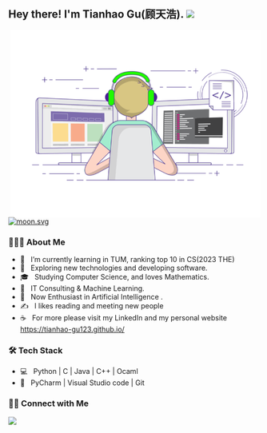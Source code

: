 <h2> Hey there! I'm Tianhao Gu(顾天浩). <img src="https://github.com/souvikguria98/souvikguria98/blob/master/Hi.gif" width="25"></h2>
<img align="right" alt="GIF" src="https://raw.githubusercontent.com/devSouvik/devSouvik/master/gif3.gif" width="500"/>

<!-- real time -->
<a href="https://moon-svg.minung.dev">
  <img src="https://moon-svg.minung.dev/moon.svg?theme=basic" alt="moon.svg" />
</a>

<!-- specific date -->
<a href="https://moon-svg.minung.dev">
</a>

<h3> 👨🏻‍💻 About Me </h3>

- 🔭 &nbsp; I’m currently learning in TUM, ranking top 10 in CS(2023 THE)
- 🤔 &nbsp; Exploring new technologies and developing software.
- 🎓 &nbsp; Studying Computer Science, and loves Mathematics.
- 💼 &nbsp; IT Consulting & Machine Learning.
- 🌱 &nbsp; Now Enthusiast in Artificial Intelligence .
- ✍️ &nbsp; I likes reading and meeting new people
- ☕ &nbsp; For more please visit my LinkedIn
  and my personal website https://tianhao-gu123.github.io/

<h3>🛠 Tech Stack</h3>

- 💻 &nbsp; Python | C | Java | C++ | Ocaml 
- 🔧 &nbsp; PyCharm | Visual Studio code | Git

<h3> 🤝🏻 Connect with Me </h3>
<a href="https://www.linkedin.com/in/tianhao-gu-tum/">
  <img src="https://img.icons8.com/plasticine/100/000000/linkedin.png" width="50" />
</a>


